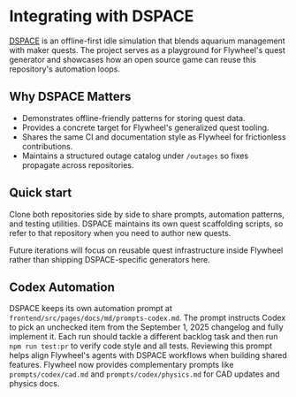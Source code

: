 # Integrating with DSPACE

[DSPACE](https://github.com/democratizedspace/dspace) is an offline-first idle simulation that blends aquarium management with maker quests. The project serves as a playground for Flywheel's quest generator and showcases how an open source game can reuse this repository's automation loops.

## Why DSPACE Matters

- Demonstrates offline-friendly patterns for storing quest data.
- Provides a concrete target for Flywheel's generalized quest tooling.
- Shares the same CI and documentation style as Flywheel for frictionless contributions.
- Maintains a structured outage catalog under `/outages` so fixes propagate across repositories.

## Quick start

Clone both repositories side by side to share prompts, automation patterns, and
testing utilities. DSPACE maintains its own quest scaffolding scripts, so refer
to that repository when you need to author new quests.

Future iterations will focus on reusable quest infrastructure inside Flywheel
rather than shipping DSPACE-specific generators here.

## Codex Automation

DSPACE keeps its own automation prompt at
`frontend/src/pages/docs/md/prompts-codex.md`. The prompt instructs Codex to pick
an unchecked item from the September 1, 2025 changelog and fully implement it.
Each run should tackle a different backlog task and then run
`npm run test:pr` to verify code style and all tests. Reviewing this prompt helps
align Flywheel's agents with DSPACE workflows when building shared features.
Flywheel now provides complementary prompts like `prompts/codex/cad.md` and
`prompts/codex/physics.md` for CAD updates and physics docs.
